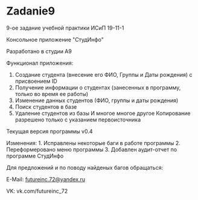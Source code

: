 # Zadanie9
 9-ое задание учебной практики ИСиП 19-11-1
 
 Консольное приложение "СтудИнфо"
 
 Разработано в студии A9
 
 Функционал приложения:
 1. Создание студента (внесение его ФИО, Группы и Даты рождения) с присвоением ID
 2. Получение информации о студентах (занесенных в программу, только во время ее работы)
 3. Изменение данных студентов (ФИО, группы и даты рождения)
 4. Поиск студентов в базе
 5. Удаление студентов из базы
 И многое многое другое
 Копирование разрешено только с указанием первоисточника

 Текущая версия программы v0.4
 
 Изменения:
            1. Исправлены некоторые баги в работе программы
            2. Переформеровано меню программы
            3. Добавлен аудит-отчет по программе СтудИнфо
 
 Для предложений и по поводу найденых багов обращаться:
 
 E-Mail: futureinc.72@yandex.ru
 
 VK: vk.com/futureinc_72
 
